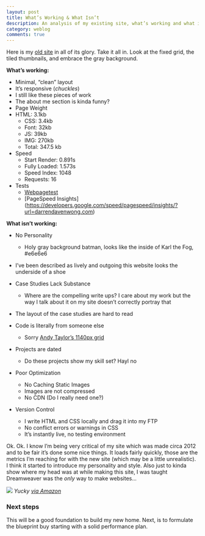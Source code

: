 ```yaml
---
layout: post
title: What’s Working & What Isn’t
description: An analysis of my existing site, what’s working and what isn’t
category: weblog
comments: true
---
```




Here is my [old site](http://darrendavenwong.com) in all of its glory. Take it all in. Look at the fixed grid, the tiled thumbnails, and embrace the gray background.

**What’s working:**

- Minimal, “clean” layout
- It’s responsive (*chuckles*)
- I still like these pieces of work
- The about me section is kinda funny?
- Page Weight
 - HTML: 3.1kb
    - CSS: 3.4kb
    - Font: 32kb
    - JS: 39kb
    - IMG: 270kb
    - Total: 347.5 kb
- Speed
    - Start Render:      0.891s
    - Fully Loaded:      1.573s
    - Speed Index:      1048
    - Requests:           16
- Tests
    - [Webpagetest](http://www.webpagetest.org/result/150422_36_130P/)
    - [PageSpeed Insights] (https://developers.google.com/speed/pagespeed/insights/?url=darrendavenwong.com)


**What isn’t working:**

- No Personality
    - Holy gray background batman, looks like the inside of Karl the Fog, #e6e6e6
- I’ve been described as lively and outgoing this website looks the underside of a shoe

- Case Studies Lack Substance
    - Where are the compelling write ups? I care about my work but the way I talk about it on my site doesn’t correctly portray that
- The layout of the case studies are hard to read
- Code is literally from someone else
    - Sorry [Andy Taylor’s 1140px grid](https://andytaylor.me/2013/04/09/1140px-css-grid-retired/)
- Projects are dated
    - Do these projects show my skill set? Hayl no
- Poor Optimization
    - No Caching Static Images
    - Images are not compressed
    - No CDN (Do I really need one?)
- Version Control
    - I write HTML and CSS locally and drag it into my FTP
    - No conflict errors or warnings in CSS
    - It’s instantly live, no testing environment

Ok. Ok. I know I’m being very critical of my site which was made circa 2012 and to be fair it’s done some nice things. It loads fairly quickly, those are the metrics I’m reaching for with the new site (which may be a little unrealistic). I think it started to introduce my personality and style. Also just to kinda show where my head was at while making this site, I was taught Dreamweaver was the *only* way to make websites...

<img src="http://images.amazon.com/images/G/01/software/detail-page/B003B32A88-1.jpg">
<cite>Yucky <a href="http://www.amazon.com/Adobe-Dreamweaver-CS5-Old-Version/dp/B003B32AA6">via Amazon</a></cite>

### Next steps
This will be a good foundation to build my new home. Next, is to formulate the blueprint buy starting with a solid performance plan.